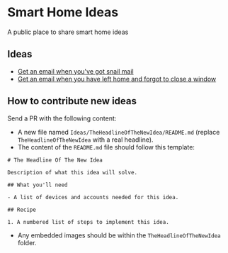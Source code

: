 # Smart Home Ideas

A public place to share smart home ideas

## Ideas

- [Get an email when you've got snail mail](Ideas/GetAnEmailWhenYouveGotSnailMail/README.md)
- [Get an email when you have left home and forgot to close a window](Ideas/GetAnEmailWhenYouHaveLeftHomeAndForgotToCloseAWindow/README.md)

## How to contribute new ideas

Send a PR with the following content:

- A new file named `Ideas/TheHeadlineOfTheNewIdea/README.md` (replace `TheHeadlineOfTheNewIdea` with a real headline).
- The content of the `README.md` file should follow this template:

```
# The Headline Of The New Idea

Description of what this idea will solve.

## What you'll need

- A list of devices and accounts needed for this idea.

## Recipe

1. A numbered list of steps to implement this idea.
```

- Any embedded images should be within the `TheHeadlineOfTheNewIdea` folder.
